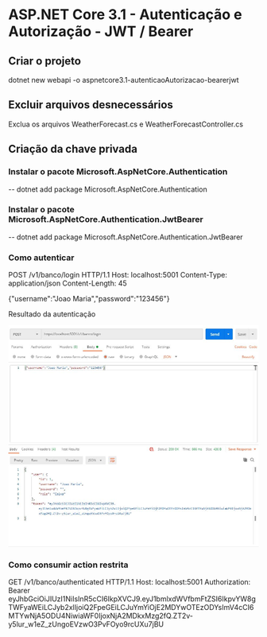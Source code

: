 # ASP.NET Core 3.1 - Autenticação e Autorização - JWT / Bearer

## Criar o projeto
dotnet new webapi -o aspnetcore3.1-autenticaoAutorizacao-bearerjwt

## Excluir arquivos desnecessários
Exclua os arquivos WeatherForecast.cs e WeatherForecastController.cs

## Criação da chave privada

### Instalar o pacote Microsoft.AspNetCore.Authentication
-- dotnet add package Microsoft.AspNetCore.Authentication

### Instalar o pacote Microsoft.AspNetCore.Authentication.JwtBearer
-- dotnet add package Microsoft.AspNetCore.Authentication.JwtBearer

### Como autenticar

POST /v1/banco/login HTTP/1.1
Host: localhost:5001
Content-Type: application/json
Content-Length: 45

{"username":"Joao Maria","password":"123456"}

Resultado da autenticação

![alt text](https://github.com/custodiogs/aspnetcore3.1-autenticaoautorizacao-bearerjwt/blob/main/Resultado.JPG)


### Como consumir action restrita
GET /v1/banco/authenticated HTTP/1.1
Host: localhost:5001
Authorization: Bearer eyJhbGciOiJIUzI1NiIsInR5cCI6IkpXVCJ9.eyJ1bmlxdWVfbmFtZSI6IkpvYW8gTWFyaWEiLCJyb2xlIjoiQ2FpeGEiLCJuYmYiOjE2MDYwOTEzODYsImV4cCI6MTYwNjA5ODU4NiwiaWF0IjoxNjA2MDkxMzg2fQ.ZT2v-y5lur_w1eZ_zUngoEVzwO3PvFOyo9rcUXu7jBU



